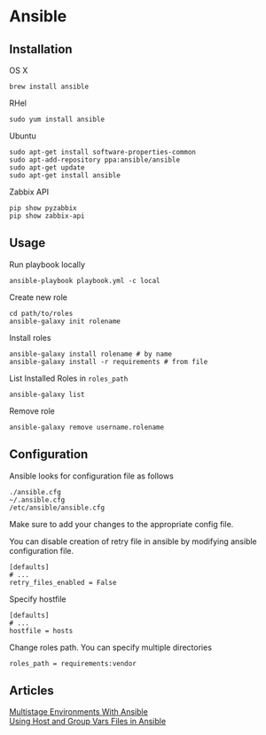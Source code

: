 # Ansible

## Installation

OS X

    brew install ansible

RHel

    sudo yum install ansible

Ubuntu

    sudo apt-get install software-properties-common
    sudo apt-add-repository ppa:ansible/ansible
    sudo apt-get update
    sudo apt-get install ansible

Zabbix API

    pip show pyzabbix
    pip show zabbix-api

## Usage

Run playbook locally

    ansible-playbook playbook.yml -c local

Create new role

    cd path/to/roles
    ansible-galaxy init rolename

Install roles

    ansible-galaxy install rolename # by name
    ansible-galaxy install -r requirements # from file

List Installed Roles in `roles_path`

    ansible-galaxy list
    
Remove role

    ansible-galaxy remove username.rolename

## Configuration

Ansible looks for configuration file as follows

    ./ansible.cfg
    ~/.ansible.cfg
    /etc/ansible/ansible.cfg

Make sure to add your changes to the appropriate config file.

You can disable creation of retry file in ansible by modifying ansible configuration file.

    [defaults]
    # ...
    retry_files_enabled = False

Specify hostfile

    [defaults]
    # ...
    hostfile = hosts

Change roles path. You can specify multiple directories

    roles_path = requirements:vendor

## Articles

[Multistage Environments With Ansible](http://rosstuck.com/multistage-environments-with-ansible/)<br/>
[Using Host and Group Vars Files in Ansible](http://toja.io/using-host-and-group-vars-files-in-ansible/)
